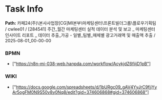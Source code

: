 # Task Info

**Path:** 카페24(주)\본사사업장\[CG]MI본부\마케팅센터\프론트빌더그룹\플로우기획팀 / cwlee01 / [284541] 주간_월간 마케팅센터 실적 데이터 분석 및 보고 _ 마케팅센터 인사이트 리포트 _ 데이터 추출_가공 - 일별_팀별_매체별 광고거래액 및 매출액 추출 / 2025-08-01_00-00-00

### BPMN
- ["https://n8n-mi-038-web.hanpda.com/workflow/AcykjdZ6fiijD1pB"]

### WIKI
- ["https://docs.google.com/spreadsheets/d/1bURgc09_gAV4YyJrC9fjjYyAr5ogFM0N9S50v8y0Nq8/edit?gid=374606868#gid=374606868"]

